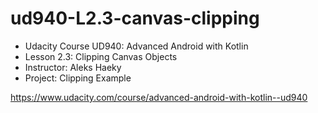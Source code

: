 # ud940-L2.3-canvas-clipping

* Udacity Course UD940: Advanced Android with Kotlin
* Lesson 2.3: Clipping Canvas Objects
* Instructor: Aleks Haeky
* Project: Clipping Example

https://www.udacity.com/course/advanced-android-with-kotlin--ud940
